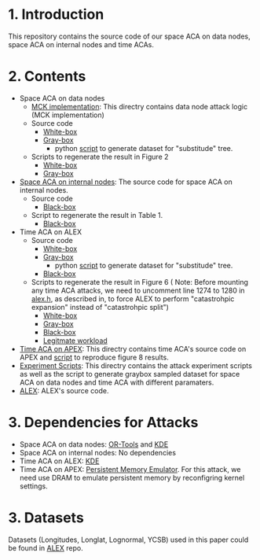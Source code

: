 # 1. Introduction

This repository contains the source code of our space ACA on data nodes, space ACA on internal nodes and time ACAs.

# 2. Contents

- Space ACA on data nodes
  - [MCK implementation]((https://github.com/ruiyang00/aca_dlis_review/tree/master/attack)): This directry contains data node attack logic (MCK implementation)
  - Source code
    - [White-box](https://github.com/ruiyang00/aca_dlis_review/blob/master/src/benchmark/space_aca_data_node_whitebox.cpp)
    - [Gray-box](https://github.com/ruiyang00/aca_dlis_review/blob/master/src/benchmark/space_aca_data_node_graybox.cpp)
      - python [script](https://github.com/ruiyang00/aca_dlis_review/blob/master/scripts/populate_graybox_dataset.py) to generate dataset for "substitude" tree.
  - Scripts to regenerate the result in Figure 2
    - [White-box](https://github.com/ruiyang00/aca_dlis_review/blob/master/scripts/run_space_aca_data_node_whitebox.sh)
    - [Gray-box](https://github.com/ruiyang00/aca_dlis_review/blob/master/scripts/run_space_aca_data_node_graybox.sh)
- [Space ACA on internal nodes](https://github.com/ruiyang00/aca_dlis_review/tree/master/src/benchmark): The source code for space ACA on internal nodes.
  - Source code
    - [Black-box](https://github.com/ruiyang00/aca_dlis_review/tree/master/src/benchmark/space_aca_internal_node_blackbox.cpp)
  - Script to regenerate the result in Table 1.
    - [Black-box](https://github.com/ruiyang00/aca_dlis_review/tree/master/scripts/run_space_aca_internal_node_blackbox.sh) 
- Time ACA on ALEX
  - Source code
    - [White-box](https://github.com/ruiyang00/aca_dlis_review/tree/master/src/benchmark/time_aca_whitebox.cpp)
    - [Gray-box](https://github.com/ruiyang00/aca_dlis_review/tree/master/src/benchmark/time_aca_graybox.cpp)
      - python [script](https://github.com/ruiyang00/aca_dlis_review/blob/master/scripts/populate_graybox_dataset.py) to generate dataset for "substitude" tree. 
    - [Black-box](https://github.com/ruiyang00/aca_dlis_review/tree/master/src/benchmark/time_aca_blackbox.cpp)
  - Scripts to regenerate the result in Figure 6 ( Note: Before mounting any time ACA attacks, we need to uncomment line 1274 to 1280 in [alex.h](https://github.com/ruiyang00/aca_dlis_review/blob/master/src/core/alex.h), as described in, to force ALEX to perform "catastrohpic expansion" instead of "catastrohpic split")
    - [White-box](https://github.com/ruiyang00/aca_dlis_review/tree/master/scripts/run_time_aca_whitebox.sh)
    - [Gray-box](https://github.com/ruiyang00/aca_dlis_review/tree/master/scripts/run_time_aca_graybox.sh)
    - [Black-box](https://github.com/ruiyang00/aca_dlis_review/tree/master/scripts/run_time_aca_blackbox.sh)
    - [Legitmate workload](https://github.com/ruiyang00/aca_dlis_review/tree/master/scripts/run_time_aca_legit.sh)
- [Time ACA on APEX](https://github.com/ruiyang00/aca_dlis_review/tree/master/apex): This directry contains time ACA's source code on APEX and [script](https://github.com/ruiyang00/aca_dlis_review/blob/master/apex/run_time_aca.sh) to reproduce figure 8 results.
- [Experiment Scripts](https://github.com/ruiyang00/aca_dlis_review/tree/master/scripts): This directry contains the attack experiment scripts as well as the script to generate graybox sampled dataset for space ACA on data nodes and time ACA with different paramaters.
- [ALEX](https://github.com/ruiyang00/aca_dlis_review/tree/master/src/core): ALEX's source code.

# 3. Dependencies for Attacks
- Space ACA on data nodes: [OR-Tools](https://developers.google.com/optimization/install) and [KDE](https://scikit-learn.org/stable/install.html)
- Space ACA on internal nodes: No dependencies
- Time ACA on ALEX: [KDE](https://scikit-learn.org/stable/install.html)
- Time ACA on APEX: [Persistent Memory Emulator](https://pmem.io/blog/2016/02/how-to-emulate-persistent-memory/). For this attack, we need use DRAM to emulate persistent memory by reconfigring kernel settings.

# 3. Datasets
Datasets (Longitudes, Longlat, Lognormal, YCSB) used in this paper could be found in [ALEX](https://github.com/microsoft/ALEX) repo.


